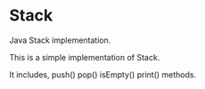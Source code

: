 Stack
=====

Java Stack implementation.

This is a simple implementation of Stack.

It includes,
push()
pop()
isEmpty()
print() methods.
